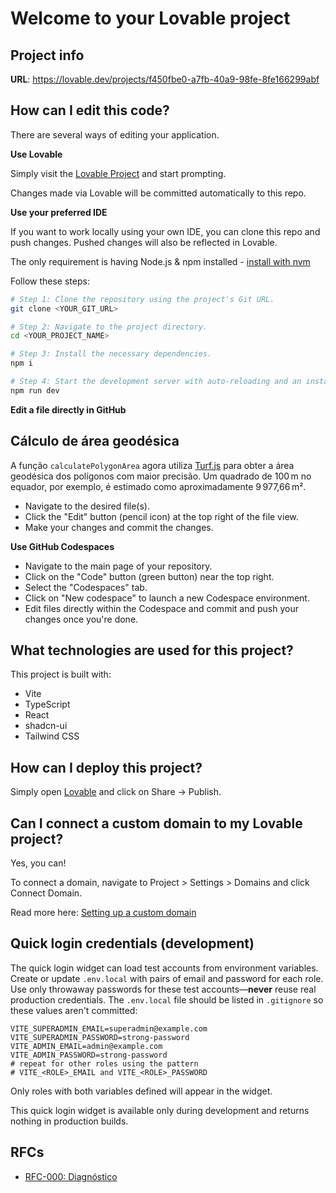 # Welcome to your Lovable project

## Project info

**URL**: https://lovable.dev/projects/f450fbe0-a7fb-40a9-98fe-8fe166299abf

## How can I edit this code?

There are several ways of editing your application.

**Use Lovable**

Simply visit the [Lovable Project](https://lovable.dev/projects/f450fbe0-a7fb-40a9-98fe-8fe166299abf) and start prompting.

Changes made via Lovable will be committed automatically to this repo.

**Use your preferred IDE**

If you want to work locally using your own IDE, you can clone this repo and push changes. Pushed changes will also be reflected in Lovable.

The only requirement is having Node.js & npm installed - [install with nvm](https://github.com/nvm-sh/nvm#installing-and-updating)

Follow these steps:

```sh
# Step 1: Clone the repository using the project's Git URL.
git clone <YOUR_GIT_URL>

# Step 2: Navigate to the project directory.
cd <YOUR_PROJECT_NAME>

# Step 3: Install the necessary dependencies.
npm i

# Step 4: Start the development server with auto-reloading and an instant preview.
npm run dev
```

**Edit a file directly in GitHub**

## Cálculo de área geodésica

A função `calculatePolygonArea` agora utiliza [Turf.js](https://turfjs.org/) para obter a área geodésica dos polígonos com maior precisão. Um quadrado de 100 m no equador, por exemplo, é estimado como aproximadamente 9 977,66 m².

- Navigate to the desired file(s).
- Click the "Edit" button (pencil icon) at the top right of the file view.
- Make your changes and commit the changes.

**Use GitHub Codespaces**

- Navigate to the main page of your repository.
- Click on the "Code" button (green button) near the top right.
- Select the "Codespaces" tab.
- Click on "New codespace" to launch a new Codespace environment.
- Edit files directly within the Codespace and commit and push your changes once you're done.

## What technologies are used for this project?

This project is built with:

- Vite
- TypeScript
- React
- shadcn-ui
- Tailwind CSS

## How can I deploy this project?

Simply open [Lovable](https://lovable.dev/projects/f450fbe0-a7fb-40a9-98fe-8fe166299abf) and click on Share -> Publish.

## Can I connect a custom domain to my Lovable project?

Yes, you can!

To connect a domain, navigate to Project > Settings > Domains and click Connect Domain.

Read more here: [Setting up a custom domain](https://docs.lovable.dev/tips-tricks/custom-domain#step-by-step-guide)

## Quick login credentials (development)

The quick login widget can load test accounts from environment variables. Create or update `.env.local` with pairs of email and password for each role. Use only throwaway passwords for these test accounts—**never** reuse real production credentials. The `.env.local` file should be listed in `.gitignore` so these values aren't committed:

```
VITE_SUPERADMIN_EMAIL=superadmin@example.com
VITE_SUPERADMIN_PASSWORD=strong-password
VITE_ADMIN_EMAIL=admin@example.com
VITE_ADMIN_PASSWORD=strong-password
# repeat for other roles using the pattern
# VITE_<ROLE>_EMAIL and VITE_<ROLE>_PASSWORD
```

Only roles with both variables defined will appear in the widget.

This quick login widget is available only during development and returns nothing in production builds.

## RFCs

- [RFC-000: Diagnóstico](docs/RFC-000-diagnostico.md)

